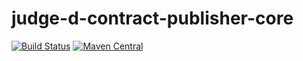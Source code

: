 # judge-d-contract-publisher-core

[![Build Status](https://travis-ci.org/HLTech/judge-d-contract-publisher-core.svg?branch=master)](https://travis-ci.org/HLTech/judge-d-contract-publisher-core)
[![Maven Central](https://maven-badges.herokuapp.com/maven-central/com.hltech/judge-d-contract-publisher-core/badge.svg)](https://maven-badges.herokuapp.com/maven-central/cz.jirutka.rsql/rsql-parser)
